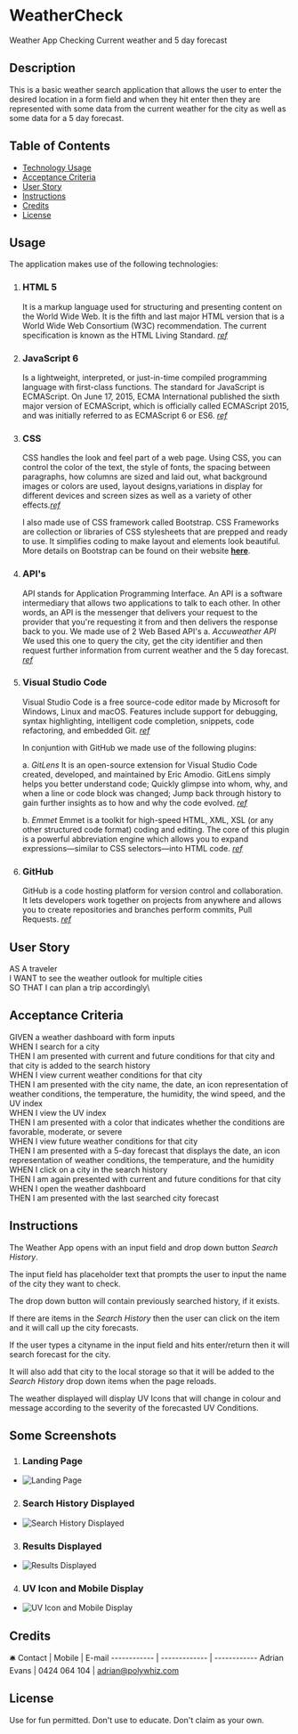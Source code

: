 # WeatherCheck
Weather App Checking Current weather and 5 day forecast

## Description 
This is a basic weather search application that allows the user to enter the desired location in a form field and when they hit enter then they are represented with some data from the current weather for the city as well as some data for a 5 day forecast.

## Table of Contents

* [Technology Usage](#usage)
* [Acceptance Criteria](#criteria)
* [User Story](#story)
* [Instructions](#Instructions)
* [Credits](#credits)
* [License](#license)

## Usage

The application makes use of the following technologies:

1.  ### HTML 5
    It is a markup language used for structuring and presenting content on the World Wide Web. It is the fifth and last major HTML version that is a World Wide Web Consortium (W3C) recommendation. The current specification is known as the HTML Living Standard. _[ref](https://www.google.com/url?sa=t&rct=j&q=&esrc=s&source=web&cd=&cad=rja&uact=8&ved=2ahUKEwirsJnF_IjuAhUFheYKHXzxC_oQFjAKegQIAhAC&url=https%3A%2F%2Fen.wikipedia.org%2Fwiki%2FHTML5&usg=AOvVaw1Pc1Tzxi9h86QKDBa0Ofro)_

2.  ### JavaScript 6
     Is a lightweight, interpreted, or just-in-time compiled programming language with first-class functions. The standard for JavaScript is ECMAScript. On June 17, 2015, ECMA International published the sixth major version of ECMAScript, which is officially called ECMAScript 2015, and was initially referred to as ECMAScript 6 or ES6.  _[ref](https://developer.mozilla.org/en-US/docs/Web/JavaScript)_

3.  ### CSS
    CSS handles the look and feel part of a web page. Using CSS, you can control the color of the text, the style of fonts, the spacing between paragraphs, how columns are sized and laid out, what background images or colors are used, layout designs,variations in display for different devices and screen sizes as well as a variety of other effects._[ref](https://medium.com/html-all-the-things/what-is-a-css-framework-f758ef0b1a11)_

    I also made use of CSS framework called Bootstrap. CSS Frameworks are collection or libraries of CSS stylesheets that are prepped and ready to use. It simplifies coding to make layout and elements look beautiful. More details on Bootstrap can be found on their website **[here](https://getbootstrap.com)**. 

4.  ### API's
    API stands for Application Programming Interface. An API is a software intermediary that allows two applications to talk to each other. In other words, an API is the messenger that delivers your request to the provider that you're requesting it from and then delivers the response back to you.
    We made use of 2 Web Based  API's 
    a.  *_Accuweather API_*
        We used this one to query the city, get the city identifier and then request further information from current weather and the 5 day forecast. _[ref](https://developer.accuweather.com/)_

5.  ### Visual Studio Code
    Visual Studio Code is a free source-code editor made by Microsoft for Windows, Linux and macOS. Features include support for debugging, syntax highlighting, intelligent code completion, snippets, code refactoring, and embedded Git. _[ref](https://en.wikipedia.org/wiki/Visual_Studio_Code)_

    In conjuntion with GitHub we made use of the following plugins:
     
     a. *_GitLens_*
     It is an open-source extension for Visual Studio Code created, developed, and maintained by Eric Amodio. GitLens simply helps you better understand code; Quickly glimpse into whom, why, and when a line or code block was changed; Jump back through history to gain further insights as to how and why the code evolved. _[ref](https://www.google.com/url?sa=t&rct=j&q=&esrc=s&source=web&cd=&cad=rja&uact=8&ved=2ahUKEwiP-PSeh4nuAhVH73MBHcTWAT8QFjAHegQIBxAC&url=https%3A%2F%2Fmarketplace.visualstudio.com%2Fitems%3FitemName%3Deamodio.gitlens&usg=AOvVaw0RHvZ8fzEvI-Efg2Cw6fxU)_

     b. *_Emmet_*
     Emmet is a toolkit for high-speed HTML, XML, XSL (or any other structured code format) coding and editing. The core of this plugin is a powerful abbreviation engine which allows you to expand expressions—similar to CSS selectors—into HTML code. _[ref](https://www.google.com/url?sa=t&rct=j&q=&esrc=s&source=web&cd=&cad=rja&uact=8&ved=2ahUKEwi16o_Dh4nuAhWK7HMBHXdEBCcQFjABegQICBAC&url=https%3A%2F%2Fgithub.com%2Femmetio%2Femmet-eclipse&usg=AOvVaw3kWt3hMlR-KF3B5nqVBAUX)_

6.   ### GitHub
     GitHub is a code hosting platform for version control and collaboration. It lets developers work together on projects from anywhere and allows you to create repositories and branches perform commits, Pull Requests. _[ref](https://guides.github.com/activities/hello-world/)_

## User Story

AS A traveler\
I WANT to see the weather outlook for multiple cities\
SO THAT I can plan a trip accordingly\

## Acceptance Criteria

GIVEN a weather dashboard with form inputs\
WHEN I search for a city\
THEN I am presented with current and future conditions for that city and that city is added to the search history\
WHEN I view current weather conditions for that city\
THEN I am presented with the city name, the date, an icon representation of weather conditions, the temperature, the humidity, the wind speed, and the UV index\
WHEN I view the UV index\
THEN I am presented with a color that indicates whether the conditions are favorable, moderate, or severe\
WHEN I view future weather conditions for that city\
THEN I am presented with a 5-day forecast that displays the date, an icon representation of weather conditions, the temperature, and the humidity\
WHEN I click on a city in the search history\
THEN I am again presented with current and future conditions for that city\
WHEN I open the weather dashboard\
THEN I am presented with the last searched city forecast


## Instructions

The Weather App opens with an input field and drop down button *_Search History_*. 

The input field has placeholder text that prompts the user to input the name of the city they want to check.

The drop down button will contain previously searched history, if it exists. 

If there are items in the *_Search History_* then the user can click on the item and it will call up the city forecasts.

If the user types a cityname in the input field and hits enter/return then it will search forecast for the city.

It will also add that city to the local storage so that it will be added to the *_Search History_* drop down items when the page reloads.

The weather displayed will display UV Icons that will change in colour and message according to the severity of the forecasted UV Conditions.

## Some Screenshots

1. ### Landing Page 
  * ![Landing Page](https://github.com/AdrianMEvans/WeatherCheck/blob/main/Assets/graphics/images/Weather%20App%20Landing%20Page.png?raw=true)
2. ### Search History Displayed 
  * ![Search History Displayed](https://github.com/AdrianMEvans/WeatherCheck/blob/main/Assets/graphics/images/WApp%20Search%20History.png?raw=true)
3. ### Results Displayed  
  * ![Results Displayed](https://github.com/AdrianMEvans/WeatherCheck/blob/main/Assets/graphics/images/WApp%20results%20displayed.png?raw=true)
4. ### UV Icon and Mobile Display 
  * ![UV Icon and Mobile Display](https://github.com/AdrianMEvans/WeatherCheck/blob/main/Assets/graphics/images/WApp%20Mobile%20Layout.png?raw=true)


## Credits
:bellhop_bell: 
Contact | Mobile | E-mail
------------ | ------------- | ------------
Adrian Evans | 0424 064 104 | adrian@polywhiz.com


## License
Use for fun permitted. Don't use to educate. Don't claim as your own.